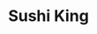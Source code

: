 ---
layout: place
title: "Sushi King"
permalink: /maryland/columbia/sushi-king.html
stateAbbr: MD
stateName: Maryland
cityName: Columbia
place_id: ChIJ78Drnn7gt4kRhb1KczazmFc
photos:
  - name: >-
      places/ChIJ78Drnn7gt4kRhb1KczazmFc/photos/AeeoHcKEHpsIP1fz_xt9-zKTf8PkkEOR4NytWq5UrO13QwWPjcBwipoL_BWx_N6es07_jj-G9FOlnBjLLMh2n7TpEzkWeZILXgZ84UVIva_8oIw4Ti1Bje3Ht0UQcaQWKkVz3ww76hzSUAj0NXj0mC-GmJA8KncVbUmt3Ai-KRjjkhPlmQg5dje9IT1TwJiXOlqnklU5VX7zuolq05DpIMlamQC19jP_UZviQvYBQPRJ67_YM_XIEusMM0BPPyewz_d6QJnGA95Tg-2XnPzg1vYKigzKIFHTWAMiLTWbsFZ9yUWveQ
    widthPx: 1849
    heightPx: 1185
    authorAttributions:
      - displayName: Sushi King
        uri: https://maps.google.com/maps/contrib/109005263352763626935
        photoUri: >-
          https://lh3.googleusercontent.com/a-/ALV-UjWTH4TJhBTnmOGK_-WZdZ8y-chLqASUEOsTrqMzchDZHd6fEp14=s100-p-k-no-mo
    flagContentUri: >-
      https://www.google.com/local/imagery/report/?cb_client=maps_api_places.places_api&image_key=!1e10!2sAF1QipP71kt84quy0Mix1Fc5ik79YjTYrMdam6hEzv2G&hl=en-US
    googleMapsUri: >-
      https://www.google.com/maps/place//data=!3m4!1e2!3m2!1sAF1QipP71kt84quy0Mix1Fc5ik79YjTYrMdam6hEzv2G!2e10!4m2!3m1!1s0x89b7e07e9eebc0ef:0x5798b336734abd85
  - name: >-
      places/ChIJ78Drnn7gt4kRhb1KczazmFc/photos/AeeoHcILTcioNvXzh1omdylEs-AUgL0x8UtI-BksktlQG47Io799AND3Z-ZPQ70aTINu1JnZ-hthzjQ41QVPZeFMfHpnk5Uvguzu-YPmIp8kTQmzI62f9cAIiudtL7CQAfSqvw1Og9yoXdUhR0aHRR8tGHGeZ88jNFKQdwo09eAYS7Td5UfrMLF03Nxxfrh5ocETnBRz1nO_LhF9NdYp8VsYQCfMbSQCdUYIXiV5E7oVMLppiP4wkZYsDEmJd7GK_99DUMxuwTpOwC21XBuBlDfjmcjfDx51TRZxCbBak-etJEpejg
    widthPx: 3024
    heightPx: 3024
    authorAttributions:
      - displayName: Sushi King
        uri: https://maps.google.com/maps/contrib/109005263352763626935
        photoUri: >-
          https://lh3.googleusercontent.com/a-/ALV-UjWTH4TJhBTnmOGK_-WZdZ8y-chLqASUEOsTrqMzchDZHd6fEp14=s100-p-k-no-mo
    flagContentUri: >-
      https://www.google.com/local/imagery/report/?cb_client=maps_api_places.places_api&image_key=!1e10!2sAF1QipNJ3uAbqnZDapuHsH1D3dBO9Vw41sHx_TKPBf_7&hl=en-US
    googleMapsUri: >-
      https://www.google.com/maps/place//data=!3m4!1e2!3m2!1sAF1QipNJ3uAbqnZDapuHsH1D3dBO9Vw41sHx_TKPBf_7!2e10!4m2!3m1!1s0x89b7e07e9eebc0ef:0x5798b336734abd85
  - name: >-
      places/ChIJ78Drnn7gt4kRhb1KczazmFc/photos/AeeoHcLUGwUJpZ3OE1s1nAqZ_T5gDNotLlUJxr0FjnS5sznliadHQ_AqHPhe_SU78c-_1c_cSxtFwuPsKM2pXhhz4N__eK-pZhgCqq1Wvu8M-36b-9AuiHR-xvEAWgKYsX8K5gRXqjes-WD06DpujjM8n1DO-9FeiSrpZA6gGrbEgkT7mPztSaCoqTE2CE8VTCtP9ScisCmGfpa7iTC5DJIE_UeXsUoy03cpM09k2X-VMWtlhbZjSUdKJA8FrNVstCUXYN8I-Egq47bgpBmSG9F0fJA7M5Utn1reQ_vuHLDVkuvUrg_8waqeFj0j4OaShcPYyOyNQ-HNoAnyexw9L0FCuMqeICrejB_MmF_mICP2wh-Ta84EIBYwQTJfBScJ7jOiSvHhHBgOrqHzheQnCvvbzMWCgctxNoMz6ZiQZKnn-yI27bk
    widthPx: 4032
    heightPx: 3024
    authorAttributions:
      - displayName: J Hua
        uri: https://maps.google.com/maps/contrib/115767805431235804405
        photoUri: >-
          https://lh3.googleusercontent.com/a/ACg8ocJuzGlgGCKBcRdNMiiSpvCfeT5LgCVY5oalXv3tudiXQ_4b1g=s100-p-k-no-mo
    flagContentUri: >-
      https://www.google.com/local/imagery/report/?cb_client=maps_api_places.places_api&image_key=!1e10!2sCIHM0ogKEICAgICr0_H80QE&hl=en-US
    googleMapsUri: >-
      https://www.google.com/maps/place//data=!3m4!1e2!3m2!1sCIHM0ogKEICAgICr0_H80QE!2e10!4m2!3m1!1s0x89b7e07e9eebc0ef:0x5798b336734abd85
  - name: >-
      places/ChIJ78Drnn7gt4kRhb1KczazmFc/photos/AeeoHcJlgDYEqC6oa0YyVkI6aI2vne7dFLKiwNPmvH8yQVA--a52QV-k0cHwb9p1D1GDGXWieRc1r7wmMU2IXOozv6g3XnQ9lIK_1QUF4hZ-GDMV5EnVQkkCYl5RFZf3kZB84dpQpZb8QRL09curHiDNiUQqYVAdE4Ys57rC-dj73Dx8swXxhssbEPZ6piCcIPVd7244E_nw0GVvxtioCUFwxB4JMQh849yg1l9C0M45tVvLSJnpO-qNsSzRyQzIa_39DTB_PlNREeR6Zs8dCkDHVxDRDLPbvTpWflrojMoBVnMqjA
    widthPx: 4800
    heightPx: 3600
    authorAttributions:
      - displayName: Sushi King
        uri: https://maps.google.com/maps/contrib/109005263352763626935
        photoUri: >-
          https://lh3.googleusercontent.com/a-/ALV-UjWTH4TJhBTnmOGK_-WZdZ8y-chLqASUEOsTrqMzchDZHd6fEp14=s100-p-k-no-mo
    flagContentUri: >-
      https://www.google.com/local/imagery/report/?cb_client=maps_api_places.places_api&image_key=!1e10!2sAF1QipMw7PTSvH7ZUrZNx6Jjsorxku4Y-KV4YTnvp7FL&hl=en-US
    googleMapsUri: >-
      https://www.google.com/maps/place//data=!3m4!1e2!3m2!1sAF1QipMw7PTSvH7ZUrZNx6Jjsorxku4Y-KV4YTnvp7FL!2e10!4m2!3m1!1s0x89b7e07e9eebc0ef:0x5798b336734abd85
  - name: >-
      places/ChIJ78Drnn7gt4kRhb1KczazmFc/photos/AeeoHcJKl_mcTx9Fq9-RHEPNdx5yaSTe8gx8OVWlCQouZ1baclp7_S86aV93UacDoWOu0N_Gfmrxy5GWzQthnr84tv0fZ0Jov4CPzJnm6wM74ioK3Xjx0rXqCoaL1OFXy2iH65yLwCU5dJG4178zdPfwYjowafHvAxgYXIZcbLfFuh4W_-SWaJWeKq5KkU8s1Y8MoZPmkI9HvpB6gFjq5WyxEI0tyzYq2qkPJDfSmgIMGfuGyu0Xj2m7QL3ahIk9gbbUmtFQRivCZUGPCOlX7fynZ7pdCSiGzWlKzTFsMbVQD6G9DbSqqajl_J9cfBcDQkrF0i_Z6b4cNKwqEG-fxJSgENHm1YU-BB3i47lu-SWeA5t9J9Zody6-NbveJZ7QJE-02B0_6pGNtSp41VHxd8wnnTJtRrnoCzOdAVMdyvjsqiRr2gct
    widthPx: 3600
    heightPx: 4800
    authorAttributions:
      - displayName: Wei Deng
        uri: https://maps.google.com/maps/contrib/104793593022656001473
        photoUri: >-
          https://lh3.googleusercontent.com/a/ACg8ocKDWWELuxZeqAyWXQJKo5pDeF5590Z5gqFXWCtkU84dh0HkOw=s100-p-k-no-mo
    flagContentUri: >-
      https://www.google.com/local/imagery/report/?cb_client=maps_api_places.places_api&image_key=!1e10!2sCIHM0ogKEICAgIDfxOiD_wE&hl=en-US
    googleMapsUri: >-
      https://www.google.com/maps/place//data=!3m4!1e2!3m2!1sCIHM0ogKEICAgIDfxOiD_wE!2e10!4m2!3m1!1s0x89b7e07e9eebc0ef:0x5798b336734abd85
  - name: >-
      places/ChIJ78Drnn7gt4kRhb1KczazmFc/photos/AeeoHcLgI3p_wbPnxfDavqZcskjFS26lzLRr0hZCPXfkvjFqBpHBBXShvcwzsb0ZlaEvIySl2f8pdRRPEHys5dzhzj-RUROg--FAkKGiqTWrrp54qnDWLKRV6kDMdP2jXAQEnMWc-nZH7dZ5iRY7gQa0PeQyban3s2-La91qrxpu0P5jQptAMGihZVr4l2C6Ixqq2jpban1ABGHs-9nc3Wx-0Rf3WJZ1ZTVu3LZ3By0pXtfVGW9L7mJxTD2Qm8Nkn-APtHn5rAdMf-DZ9kfJqIe96_SgMI9AqBjv_iSkURf1siwv6tCVGWfbZEoXSGWotNnW8XdcdGF3pj0qN3TPuMhn7ZXel1ZE2TvqhPebRk74u2WWTyJzEk-VnyNyOiM45u0vtjQF8_uh2WUAm0a09yZGJssWqb2UCNQBR6yK3OB9P6nwbQ
    widthPx: 3024
    heightPx: 4032
    authorAttributions:
      - displayName: Safiya P
        uri: https://maps.google.com/maps/contrib/115943004296177551644
        photoUri: >-
          https://lh3.googleusercontent.com/a/ACg8ocLaBiOQ-jkU7Rmm6PdpLbmZkCMCq0wexoJXa5Ob0olZWbSEAAdY=s100-p-k-no-mo
    flagContentUri: >-
      https://www.google.com/local/imagery/report/?cb_client=maps_api_places.places_api&image_key=!1e10!2sCIHM0ogKEICAgICx-uaMXQ&hl=en-US
    googleMapsUri: >-
      https://www.google.com/maps/place//data=!3m4!1e2!3m2!1sCIHM0ogKEICAgICx-uaMXQ!2e10!4m2!3m1!1s0x89b7e07e9eebc0ef:0x5798b336734abd85
  - name: >-
      places/ChIJ78Drnn7gt4kRhb1KczazmFc/photos/AeeoHcKB1Z2SGF9W87E8MnkaUkbLL_OBxrWii2Noj5A2j0pm2s0G0zL34t3R6crQYhNfmwBWOfnpWfXlVRjZkVj_O-daLpt-HX9-b_twg36BTGpkDzFtrM41_v3JEtq-gbuJoVchOAzA5R7OMIaveULT4zso5cMniU7x1qywWFefMeguntiKbxyUy6ub38owCHpej6bIrZ6DMUGFoyCHZ58fwNxXMWsXevHVoKiKA45_tL5m3HiV-fgqMV5eewmIwDlPHi-q7RPMSlp_OPfP96508jjXZh5JRv3C9ePXzIQgal5Rc9YljkzH7CVldJxeu1GKeplPW8hZJHQ_gQipUVr9UaZTL93TJpFaOx_D9wSAUB1jaDvttrfwFra1vKltGVlLuw0iG7JzB9ckbdeYepRLGOnWB_ZhuvsF6lg9eE4qCNCQjf6j
    widthPx: 4032
    heightPx: 3024
    authorAttributions:
      - displayName: Kevin Guyer
        uri: https://maps.google.com/maps/contrib/111664348260332872070
        photoUri: >-
          https://lh3.googleusercontent.com/a-/ALV-UjVOdYVaLcU6T-Iy8MCZhzh08c76CLBrI0JKDQ5hq9F4Z8Ws_DLN=s100-p-k-no-mo
    flagContentUri: >-
      https://www.google.com/local/imagery/report/?cb_client=maps_api_places.places_api&image_key=!1e10!2sCIHM0ogKEICAgICmwYe9vwE&hl=en-US
    googleMapsUri: >-
      https://www.google.com/maps/place//data=!3m4!1e2!3m2!1sCIHM0ogKEICAgICmwYe9vwE!2e10!4m2!3m1!1s0x89b7e07e9eebc0ef:0x5798b336734abd85
  - name: >-
      places/ChIJ78Drnn7gt4kRhb1KczazmFc/photos/AeeoHcK2-4vjv46MZb-kvcTSMIPQgINF91mopHAyVewdZeMVwp2YU_YycBHwNPu5zM93nK054Gb4g6_IjHQhUSCTkgEJ7l3Sm4Wh4kR1tu1hIBnUyJNf_ty73j50alQBA619wd6RUAyeAso2BCRrf-CoDfpZz-CwZHzdX0x68pW7LlFu1XXZ27-6bw5TOJFb2LFtOZCBgBCsNX-S40l-EsJQQIsvmEKgVhWKdcGgIy1y-TFJC-MjAk5WnnIJIifIXL6CVYvLj_S8dzp9IgfxqVuwmvqGEvbNEG1VsLVoM11VNFi6V_xveRllO4i1-wXeTOXB5pMFu-LMt0ZnEqXWjS7b7-rCayeAiETE3hsemg8PmkTodjHfXW5XhaVT1-2lLkO5CKdrdVK390TC2D-5jN8dKnDlr9FDS-MKIQElq3slYDEEdNP-
    widthPx: 4000
    heightPx: 3000
    authorAttributions:
      - displayName: Wilson Chu
        uri: https://maps.google.com/maps/contrib/104448629638085598813
        photoUri: >-
          https://lh3.googleusercontent.com/a-/ALV-UjX3IzncxlfgXP-mwCVtqL-6R5ssn_D43C_Wgf7vORnlTVoTBFQ=s100-p-k-no-mo
    flagContentUri: >-
      https://www.google.com/local/imagery/report/?cb_client=maps_api_places.places_api&image_key=!1e10!2sCIHM0ogKEICAgICd6JrM1wE&hl=en-US
    googleMapsUri: >-
      https://www.google.com/maps/place//data=!3m4!1e2!3m2!1sCIHM0ogKEICAgICd6JrM1wE!2e10!4m2!3m1!1s0x89b7e07e9eebc0ef:0x5798b336734abd85
  - name: >-
      places/ChIJ78Drnn7gt4kRhb1KczazmFc/photos/AeeoHcJmJfkEcetF9DVBHdllhFDjStRrZtBUGwiYoHJc9LclHwejsJjYFzn2Ino7H6wBWsEgZeGROl1WdgS5QMOuBhYssICU6WLBECc8bgY5m7CxyAL-o8JXDCOVIv4MLRDoXpqg9j-a1jMejg8uhsODrWXCvvbuXWgc8FgU-6jLnJ6Db-_naHzY6UbW924eMAqQQtDiZDIWZqCmca1X35xZTsAeBIIIQt5KB7n01ZUnVdTLIVS6fB13oSvEqI1KVWFMH3aaCgSvxUzyipeCLhxoW2IWa2gwDZs2nkcdYv1HVkbRe6g1YgGjjL2_vhW8a59U-e9F19fp_WCAOa-suoOc7Rs-Jfv7dH2kcTGBEnmyL4D_cZSsifemEs13U2osDtBsU5aGXvrOoVHhd5I9zrNt3rGtrS8FeSdCR9v1I4B_IUFK-w
    widthPx: 2987
    heightPx: 2896
    authorAttributions:
      - displayName: Ephraim Fields
        uri: https://maps.google.com/maps/contrib/101089793805266137231
        photoUri: >-
          https://lh3.googleusercontent.com/a-/ALV-UjUQ7MgrFOyu7Ss8f6H4LZMw6hPJSuTQV90Hmhqhn2p57vA7tAQt4Q=s100-p-k-no-mo
    flagContentUri: >-
      https://www.google.com/local/imagery/report/?cb_client=maps_api_places.places_api&image_key=!1e10!2sCIHM0ogKEICAgID9rsGEJg&hl=en-US
    googleMapsUri: >-
      https://www.google.com/maps/place//data=!3m4!1e2!3m2!1sCIHM0ogKEICAgID9rsGEJg!2e10!4m2!3m1!1s0x89b7e07e9eebc0ef:0x5798b336734abd85
  - name: >-
      places/ChIJ78Drnn7gt4kRhb1KczazmFc/photos/AeeoHcJZ_9huQMyHe1CFO6dqDV_sdCn1n81qaCtANrl2dWjWjR1TS8AB608plYe7bdaPP94IwQBojPfOcFPo-Y2RCuYf0MniyIkJDidK5WHYqnCH5HG6VmRWUV4IwCSwUj1T-3s7NO4ieQvm82YQ9zLBMZnxS1gnHp0FE8goFreqgl0Km4rSwFcpMyWALQoK0bpYA-LKibC7Icgypwq1I23tYHX_9oaLguTkbkSWMNeKkNAe2eblwVn6ZX8XucSY2GE5YpZMI0LNm7LNkedm8qAjKOYTVyoVfmsw8-lr9V-gNGSYqVrGtRCBwaNrqH35nyVf9ynS1uNIua6v7eYK47TqAnrZX-kw9eA4jmllhUKfPbyFfIMGcu2SmrDgiFE8jNB7J2EBnobAkkd1TEPl985NzpsgMkNWU4iWT6uSqE28w74FVpA
    widthPx: 4000
    heightPx: 3000
    authorAttributions:
      - displayName: Wilson Chu
        uri: https://maps.google.com/maps/contrib/104448629638085598813
        photoUri: >-
          https://lh3.googleusercontent.com/a-/ALV-UjX3IzncxlfgXP-mwCVtqL-6R5ssn_D43C_Wgf7vORnlTVoTBFQ=s100-p-k-no-mo
    flagContentUri: >-
      https://www.google.com/local/imagery/report/?cb_client=maps_api_places.places_api&image_key=!1e10!2sCIHM0ogKEICAgICd6JrI8gE&hl=en-US
    googleMapsUri: >-
      https://www.google.com/maps/place//data=!3m4!1e2!3m2!1sCIHM0ogKEICAgICd6JrI8gE!2e10!4m2!3m1!1s0x89b7e07e9eebc0ef:0x5798b336734abd85
address: 6490 Dobbin Rd Suite F, Columbia, MD 21045, USA
street: 6490 Dobbin Rd Suite F
city: Columbia
state: MD
zip: '21045'
country: USA
neighborhood: null
latitude: '39.192723'
longitude: '-76.820569'
accessibility_options:
  wheelchairAccessibleParking: true
  wheelchairAccessibleEntrance: true
  wheelchairAccessibleRestroom: true
  wheelchairAccessibleSeating: true
business_status: OPERATIONAL
name: Sushi King
google_maps_links:
  directionsUri: >-
    https://www.google.com/maps/dir//''/data=!4m7!4m6!1m1!4e2!1m2!1m1!1s0x89b7e07e9eebc0ef:0x5798b336734abd85!3e0
  placeUri: https://maps.google.com/?cid=6311991924203634053
  writeAReviewUri: >-
    https://www.google.com/maps/place//data=!4m3!3m2!1s0x89b7e07e9eebc0ef:0x5798b336734abd85!12e1
  reviewsUri: >-
    https://www.google.com/maps/place//data=!4m4!3m3!1s0x89b7e07e9eebc0ef:0x5798b336734abd85!9m1!1b1
  photosUri: >-
    https://www.google.com/maps/place//data=!4m3!3m2!1s0x89b7e07e9eebc0ef:0x5798b336734abd85!10e5
primary_type: Sushi Restaurant
opening_hours:
  regular: null
  current: null
secondary_opening_hours:
  regular:
    weekdayDescriptions: null
    type: null
  current:
    weekdayDescriptions: null
    type: null
phone: (410) 997-1269
price_level: PRICE_LEVEL_MODERATE
price_range: null
rating: '4.7'
rating_count: 1095
website: >-
  https://www.sushikingcolumbia.com/?utm_source=google&utm_medium=local&utm_campaign=website
description: >-
  Popular & unpretentious Japanese restaurant featuring sushi shuttled by
  servers in traditional garb.
reviews:
  - name: >-
      places/ChIJ78Drnn7gt4kRhb1KczazmFc/reviews/ChdDSUhNMG9nS0VJQ0FnSUNYdGZIdDhnRRAB
    relativePublishTimeDescription: 5 months ago
    rating: 5
    text:
      text: >-
        They created a very genuine setting to enjoy a creative selection of
        sushi. They have classics as well as special rolls.  They offer a nice
        variety of vegetarian options as well.  The service is wonderful and
        they truly make you feel like a king while there.
      languageCode: en
    originalText:
      text: >-
        They created a very genuine setting to enjoy a creative selection of
        sushi. They have classics as well as special rolls.  They offer a nice
        variety of vegetarian options as well.  The service is wonderful and
        they truly make you feel like a king while there.
      languageCode: en
    authorAttribution:
      displayName: Raymond R.
      uri: https://www.google.com/maps/contrib/113532161191982106604/reviews
      photoUri: >-
        https://lh3.googleusercontent.com/a-/ALV-UjU_Bpaq8rg27-f5Qib__Ks0HMxEULoPkGQSz1t94ApRH1DBJfKV5w=s128-c0x00000000-cc-rp-mo-ba8
    publishTime: '2024-10-19T03:48:02.238857Z'
    flagContentUri: >-
      https://www.google.com/local/review/rap/report?postId=ChdDSUhNMG9nS0VJQ0FnSUNYdGZIdDhnRRAB&d=17924085&t=1
    googleMapsUri: >-
      https://www.google.com/maps/reviews/data=!4m6!14m5!1m4!2m3!1sChdDSUhNMG9nS0VJQ0FnSUNYdGZIdDhnRRAB!2m1!1s0x89b7e07e9eebc0ef:0x5798b336734abd85
  - name: >-
      places/ChIJ78Drnn7gt4kRhb1KczazmFc/reviews/ChdDSUhNMG9nS0VJQ0FnTURnci1HY19BRRAB
    relativePublishTimeDescription: a month ago
    rating: 5
    text:
      text: >-
        Quick lunch at Sushi King in Columbia 🌟5/5🌟

        Delightful service, Food came out fast and fresh, Good value &
        delicious.


        Highly recommend IG@WineDinenVacay
      languageCode: en
    originalText:
      text: >-
        Quick lunch at Sushi King in Columbia 🌟5/5🌟

        Delightful service, Food came out fast and fresh, Good value &
        delicious.


        Highly recommend IG@WineDinenVacay
      languageCode: en
    authorAttribution:
      displayName: Starr Davis
      uri: https://www.google.com/maps/contrib/102462395253586989773/reviews
      photoUri: >-
        https://lh3.googleusercontent.com/a-/ALV-UjVp5KcGZpGx7LosL9Ueun1X-Bg8C1uJQ-oK40MDt4A-3yjfl74=s128-c0x00000000-cc-rp-mo-ba7
    publishTime: '2025-02-28T14:52:28.506846Z'
    flagContentUri: >-
      https://www.google.com/local/review/rap/report?postId=ChdDSUhNMG9nS0VJQ0FnTURnci1HY19BRRAB&d=17924085&t=1
    googleMapsUri: >-
      https://www.google.com/maps/reviews/data=!4m6!14m5!1m4!2m3!1sChdDSUhNMG9nS0VJQ0FnTURnci1HY19BRRAB!2m1!1s0x89b7e07e9eebc0ef:0x5798b336734abd85
  - name: >-
      places/ChIJ78Drnn7gt4kRhb1KczazmFc/reviews/ChdDSUhNMG9nS0VJQ0FnTUNBME9yUXdnRRAB
    relativePublishTimeDescription: 2 months ago
    rating: 4
    text:
      text: >-
        I took myself out for sushi because I had not eaten, and I was
        celebrating a big win. I had held off eating.

        So I was greeted nicely, very warmly. I was seated in a booth and
        promptly asked if I would like anything to drink. So I can put away a
        lot of food, especially when I have not eaten. And I ordered a lot,
        probably more than I needed to eat, but I didn’t really care because I
        was hungry. And celebrating. Well, the lady who took my order said,
        well, you’re hungry, huh? 😂 now I didn’t take that in the wrong way,
        but maybe somebody else would.  So next time you might want to keep that
        observation to yourself, because you really don’t know what that person
        might be going through. In my case, I was happy, but sometimes people
        eat too much or they’re just really hungry,  and it’s no one’s
        business,  and no one should really comment on that.

        It just kind of rubbed me the wrong way a little bit, because it sounded
        judgmental .

        After I finished, and believe me, the food was outstanding, I was asked
        if I wanted a check. No one asked me if I wanted dessert.  So I went
        somewhere else for dessert, but I would’ve liked to have felt welcome
        enough to order dessert there. I guess I had already eaten too much. Lol

        Anyway, you live, and you learn. I can tell you I’ve never had an owner
        or waitstaff ask me something like that. But I’m still giving you a five
        star review because everyone says something that could be taken the
        wrong way from time to time.
      languageCode: en
    originalText:
      text: >-
        I took myself out for sushi because I had not eaten, and I was
        celebrating a big win. I had held off eating.

        So I was greeted nicely, very warmly. I was seated in a booth and
        promptly asked if I would like anything to drink. So I can put away a
        lot of food, especially when I have not eaten. And I ordered a lot,
        probably more than I needed to eat, but I didn’t really care because I
        was hungry. And celebrating. Well, the lady who took my order said,
        well, you’re hungry, huh? 😂 now I didn’t take that in the wrong way,
        but maybe somebody else would.  So next time you might want to keep that
        observation to yourself, because you really don’t know what that person
        might be going through. In my case, I was happy, but sometimes people
        eat too much or they’re just really hungry,  and it’s no one’s
        business,  and no one should really comment on that.

        It just kind of rubbed me the wrong way a little bit, because it sounded
        judgmental .

        After I finished, and believe me, the food was outstanding, I was asked
        if I wanted a check. No one asked me if I wanted dessert.  So I went
        somewhere else for dessert, but I would’ve liked to have felt welcome
        enough to order dessert there. I guess I had already eaten too much. Lol

        Anyway, you live, and you learn. I can tell you I’ve never had an owner
        or waitstaff ask me something like that. But I’m still giving you a five
        star review because everyone says something that could be taken the
        wrong way from time to time.
      languageCode: en
    authorAttribution:
      displayName: Elaine Asson
      uri: https://www.google.com/maps/contrib/105740908162936859404/reviews
      photoUri: >-
        https://lh3.googleusercontent.com/a-/ALV-UjUsDe0s6j-boCLv7gB5ov6xwZRR-YhVoRcM0tLSp0E8vzbNYvo=s128-c0x00000000-cc-rp-mo
    publishTime: '2025-01-29T00:20:57.619427Z'
    flagContentUri: >-
      https://www.google.com/local/review/rap/report?postId=ChdDSUhNMG9nS0VJQ0FnTUNBME9yUXdnRRAB&d=17924085&t=1
    googleMapsUri: >-
      https://www.google.com/maps/reviews/data=!4m6!14m5!1m4!2m3!1sChdDSUhNMG9nS0VJQ0FnTUNBME9yUXdnRRAB!2m1!1s0x89b7e07e9eebc0ef:0x5798b336734abd85
  - name: >-
      places/ChIJ78Drnn7gt4kRhb1KczazmFc/reviews/ChdDSUhNMG9nS0VJQ0FnTUNBcF9MMGh3RRAB
    relativePublishTimeDescription: 2 months ago
    rating: 4
    text:
      text: >-
        My experience was absolutely fantastic! The atmosphere was bustling with
        energy, especially since it was the lunar new year, making it feel even
        more vibrant and lively. I particularly loved the sashimi; it was
        incredibly fresh and artfully presented, just melting in my mouth. The
        service was impressively swift, which added to the overall enjoyment of
        my meal, allowing me to savor each delightful bite without long waits in
        between.
      languageCode: en
    originalText:
      text: >-
        My experience was absolutely fantastic! The atmosphere was bustling with
        energy, especially since it was the lunar new year, making it feel even
        more vibrant and lively. I particularly loved the sashimi; it was
        incredibly fresh and artfully presented, just melting in my mouth. The
        service was impressively swift, which added to the overall enjoyment of
        my meal, allowing me to savor each delightful bite without long waits in
        between.
      languageCode: en
    authorAttribution:
      displayName: Gregory Su
      uri: https://www.google.com/maps/contrib/113320431664720194600/reviews
      photoUri: >-
        https://lh3.googleusercontent.com/a-/ALV-UjUmIg6WDLjfxhNEVyVpis8QBE_bIi52vFBZM6PCH2a5kYELbmI-NA=s128-c0x00000000-cc-rp-mo-ba7
    publishTime: '2025-02-05T01:03:59.884083Z'
    flagContentUri: >-
      https://www.google.com/local/review/rap/report?postId=ChdDSUhNMG9nS0VJQ0FnTUNBcF9MMGh3RRAB&d=17924085&t=1
    googleMapsUri: >-
      https://www.google.com/maps/reviews/data=!4m6!14m5!1m4!2m3!1sChdDSUhNMG9nS0VJQ0FnTUNBcF9MMGh3RRAB!2m1!1s0x89b7e07e9eebc0ef:0x5798b336734abd85
  - name: >-
      places/ChIJ78Drnn7gt4kRhb1KczazmFc/reviews/ChZDSUhNMG9nS0VJQ0FnSUQ5d3Fld1pREAE
    relativePublishTimeDescription: a year ago
    rating: 5
    text:
      text: >-
        put it on my regular sushi restaurant already 🍣


        food is sooo good here，Salmon is very fresh and big😋

        King crab in the double six Roll is incredible delicious. So many things
        deserve a try!


        server and sushi chef are friendly, we sat at the bar last night, the
        chef kindly introduced the rolls, sushi and sauce. And gave us two fried
        shrimp for free!😌


        Its better to come on weekend night, Fri and SAT are too busy and you
        may have to wait for some service and food too long.


        come, I am sure you will like it!
      languageCode: en
    originalText:
      text: >-
        put it on my regular sushi restaurant already 🍣


        food is sooo good here，Salmon is very fresh and big😋

        King crab in the double six Roll is incredible delicious. So many things
        deserve a try!


        server and sushi chef are friendly, we sat at the bar last night, the
        chef kindly introduced the rolls, sushi and sauce. And gave us two fried
        shrimp for free!😌


        Its better to come on weekend night, Fri and SAT are too busy and you
        may have to wait for some service and food too long.


        come, I am sure you will like it!
      languageCode: en
    authorAttribution:
      displayName: Grace Ou
      uri: https://www.google.com/maps/contrib/108982063366208760900/reviews
      photoUri: >-
        https://lh3.googleusercontent.com/a-/ALV-UjWOSJi6lFadiRjyMJ2y3WTRTcHlnScWNEiix-v4L8ZNxs65874=s128-c0x00000000-cc-rp-mo-ba2
    publishTime: '2024-03-14T17:50:06.381371Z'
    flagContentUri: >-
      https://www.google.com/local/review/rap/report?postId=ChZDSUhNMG9nS0VJQ0FnSUQ5d3Fld1pREAE&d=17924085&t=1
    googleMapsUri: >-
      https://www.google.com/maps/reviews/data=!4m6!14m5!1m4!2m3!1sChZDSUhNMG9nS0VJQ0FnSUQ5d3Fld1pREAE!2m1!1s0x89b7e07e9eebc0ef:0x5798b336734abd85
parking_options:
  freeParkingLot: true
  freeStreetParking: true
  valetParking: false
payment_options:
  acceptsCreditCards: true
  acceptsDebitCards: true
  acceptsCashOnly: false
  acceptsNfc: true
allow_dogs: null
curbside_pickup: true
delivery: true
dine_in: true
good_for_children: true
good_for_groups: true
good_for_sports: false
live_music: false
menu_for_children: false
outdoor_seating: null
reservable: true
restroom: true
serves_beer: true
serves_breakfast: false
serves_brunch: false
serves_cocktails: true
serves_coffee: false
serves_dinner: true
serves_dessert: true
serves_lunch: true
serves_vegetarian_food: true
serves_wine: true
takeout: true

---